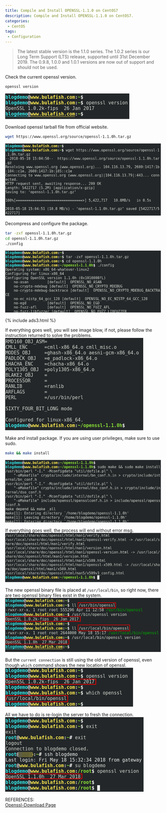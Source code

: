 ```yaml
---
title: Compile and Install OPENSSL-1.1.0 on CentOS7
description: Compile and Install OPENSSL-1.1.0 on CentOS7.
categories:
 - CentOS
tags:
 - Configuration
---
```


>The latest stable version is the 1.1.0 series. The 1.0.2 series is our Long Term Support (LTS) release, supported until 31st December 2019. The 0.9.8, 1.0.0 and 1.0.1 versions are now out of support and should not be used.

Check the current openssl version.
```bash
openssl version
```
![openssl](/assets/images/2018051805.png)

Download openssl tarball file from official website.
```bash
wget https://www.openssl.org/source/openssl-1.1.0h.tar.gz
```
![openssl](/assets/images/2018051806.png)

Decompress and configure the package.
```bash
tar -zxf openssl-1.1.0h.tar.gz
cd openssl-1.1.0h.tar.gz
./config
```
![openssl](/assets/images/2018051807.png)

{% include ads3.html %}

If everything goes well, you will see image blow, if not, please follow the instruction returned to solve the problems.  
![openssl](/assets/images/2018051808.png)

Make and install package.  If you are using user privileges, make sure to use sudo.
```bash
make && make install
```
![openssl](/assets/images/2018051809.png)

If everything goes well, the process will end without error msg.  
![openssl](/assets/images/2018051810.png)

The new openssl binary file is placed at `/usr/local/bin`, so right now, there are two openssl binary files exist in the system.  
![openssl](/assets/images/2018051811.png)

But the `current connection` is still using the old version of openssl, even though `which` command shows the new location of openssl.  
![openssl](/assets/images/2018051812.png)

All we have to do is re-login the server to fresh the connection.  
![openssl](/assets/images/2018051813.png)

REFERENCES:  
[Openssl-Download Page](https://www.openssl.org/source/)

